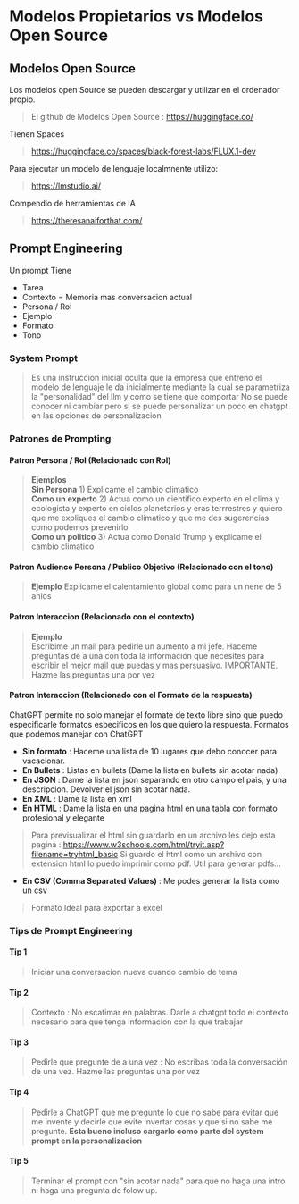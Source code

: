 # Modelos Propietarios vs Modelos Open Source

## Modelos Open Source

Los modelos open Source se pueden descargar y utilizar en el ordenador propio.  
> El github de Modelos Open Source : https://huggingface.co/  

Tienen Spaces  
> https://huggingface.co/spaces/black-forest-labs/FLUX.1-dev  

Para ejecutar un modelo de lenguaje localmnente utilizo:  
> https://lmstudio.ai/  

Compendio de herramientas de IA  
> https://theresanaiforthat.com/  

## Prompt Engineering

Un prompt Tiene
* Tarea
* Contexto = Memoria mas conversacion actual
* Persona / Rol
* Ejemplo
* Formato
* Tono

### System Prompt

> Es una instruccion inicial oculta que la empresa que entreno el modelo de lenguaje le da inicialmente mediante la cual se parametriza la "personalidad" del llm y como se tiene que comportar
> No se puede conocer ni cambiar pero si se puede personalizar un poco en chatgpt en las opciones de personalizacion

### Patrones de Prompting

#### Patron Persona / Rol (Relacionado con Rol)
> **Ejemplos**    
> **Sin Persona** 1) Explicame el cambio climatico    
> **Como un experto** 2) Actua como un cientifico experto en el clima y ecologista y experto en ciclos planetarios y eras terrrestres y quiero que me expliques el cambio climatico y que me des sugerencias como podemos prevenirlo    
> **Como un politico** 3) Actua como Donald Trump y explicame el cambio climatico

#### Patron Audience Persona / Publico Objetivo (Relacionado con el tono)
> **Ejemplo** Explicame el calentamiento global como para un nene de 5 anios

#### Patron Interaccion (Relacionado con el contexto)
> **Ejemplo**    
> Escribime un mail para pedirle un aumento a mi jefe.  Haceme preguntas de a una con toda la informacion que necesites para escribir el mejor mail que puedas y mas persuasivo. IMPORTANTE. Hazme las preguntas una por vez

#### Patron Interaccion (Relacionado con el Formato de la respuesta)

ChatGPT permite no solo manejar el formate de texto libre sino que puedo especificarle formatos especificos en los que quiero la respuesta. Formatos que podemos manejar con ChatGPT
* **Sin formato** : Haceme una lista de 10 lugares que debo conocer para vacacionar.
* **En Bullets** : Listas en bullets (Dame la lista en bullets sin acotar nada)
* **En JSON** : Dame la lista en json separando en otro campo el pais, y una descripcion. Devolver el json sin acotar nada.
* **En XML** : Dame la lista en xml
* **En HTML** : Dame la lista en una pagina html en una tabla con formato profesional y elegante
> Para previsualizar el html sin guardarlo en un archivo les dejo esta pagina : https://www.w3schools.com/html/tryit.asp?filename=tryhtml_basic
> Si guardo el html como un archivo con extension html lo puedo imprimir como pdf. Util para generar pdfs...  
* **En CSV (Comma Separated Values)** : Me podes generar la lista como un csv
> Formato Ideal para exportar a excel




### Tips de Prompt Engineering

#### Tip 1
> Iniciar una conversacion nueva cuando cambio de tema

#### Tip 2
> Contexto : No escatimar en palabras. Darle a chatgpt todo el contexto necesario para que tenga informacion con la que trabajar

#### Tip 3
> Pedirle que pregunte de a una vez : No escribas toda la conversación de una vez. Hazme las preguntas una por vez

#### Tip 4
> Pedirle a ChatGPT que me pregunte lo que no sabe para evitar que me invente y decirle que evite invertar cosas y que si no sabe me pregunte. **Esta bueno incluso cargarlo como parte del system prompt en la personalizacion**

#### Tip 5
> Terminar el prompt con "sin acotar nada" para que no haga una intro ni haga una pregunta de folow up.
